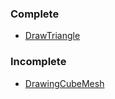 <h3>Complete</h3>
<ul>
	<li><a href="DrawTriangle">DrawTriangle</a></li>
</ul>
<h3>Incomplete</h3>
<ul>
	<li><a href="DrawingCubeMesh">DrawingCubeMesh</a></li>
</ul>
